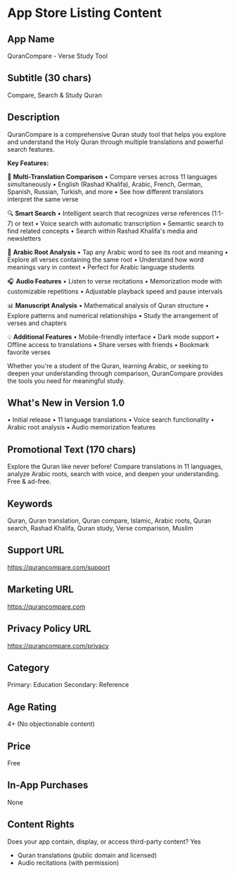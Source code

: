 # App Store Listing Content

## App Name
QuranCompare - Verse Study Tool

## Subtitle (30 chars)
Compare, Search & Study Quran

## Description

QuranCompare is a comprehensive Quran study tool that helps you explore and understand the Holy Quran through multiple translations and powerful search features.

**Key Features:**

📖 **Multi-Translation Comparison**
• Compare verses across 11 languages simultaneously
• English (Rashad Khalifa), Arabic, French, German, Spanish, Russian, Turkish, and more
• See how different translators interpret the same verse

🔍 **Smart Search**
• Intelligent search that recognizes verse references (1:1-7) or text
• Voice search with automatic transcription
• Semantic search to find related concepts
• Search within Rashad Khalifa's media and newsletters

🌟 **Arabic Root Analysis**
• Tap any Arabic word to see its root and meaning
• Explore all verses containing the same root
• Understand how word meanings vary in context
• Perfect for Arabic language students

🎧 **Audio Features**
• Listen to verse recitations
• Memorization mode with customizable repetitions
• Adjustable playback speed and pause intervals

📊 **Manuscript Analysis**
• Mathematical analysis of Quran structure
• Explore patterns and numerical relationships
• Study the arrangement of verses and chapters

💡 **Additional Features**
• Mobile-friendly interface
• Dark mode support
• Offline access to translations
• Share verses with friends
• Bookmark favorite verses

Whether you're a student of the Quran, learning Arabic, or seeking to deepen your understanding through comparison, QuranCompare provides the tools you need for meaningful study.

## What's New in Version 1.0
• Initial release
• 11 language translations
• Voice search functionality
• Arabic root analysis
• Audio memorization features

## Promotional Text (170 chars)
Explore the Quran like never before! Compare translations in 11 languages, analyze Arabic roots, search with voice, and deepen your understanding. Free & ad-free.

## Keywords
Quran, Quran translation, Quran compare, Islamic, Arabic roots, Quran search, Rashad Khalifa, Quran study, Verse comparison, Muslim

## Support URL
https://qurancompare.com/support

## Marketing URL
https://qurancompare.com

## Privacy Policy URL
https://qurancompare.com/privacy

## Category
Primary: Education
Secondary: Reference

## Age Rating
4+ (No objectionable content)

## Price
Free

## In-App Purchases
None

## Content Rights
Does your app contain, display, or access third-party content? Yes
- Quran translations (public domain and licensed)
- Audio recitations (with permission)